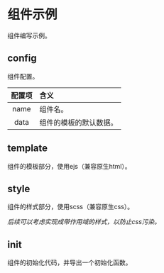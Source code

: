 # 组件示例

组件编写示例。

## config

组件配置。

| 配置项 | 含义 |
| :---: | :--- |
| name | 组件名。 |
| data | 组件的模板的默认数据。|

## template

组件的模板部分，使用ejs（兼容原生html）。

## style

组件的样式部分，使用scss（兼容原生css）。

*后续可以考虑实现成带作用域的样式，以防止css污染。*

## init

组件的初始化代码，并导出一个初始化函数。
